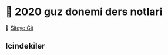 # :tada: 2020 guz donemi ders notlari

:rocket: [Siteye Git](https://turkaytunc.github.io/ders-notlari-2020-guz)

## Icindekiler
